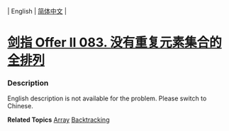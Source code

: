 | English | [简体中文](README.md) |

# [剑指 Offer II 083. 没有重复元素集合的全排列](https://leetcode.cn/problems/VvJkup)
 ### Description
<p>English description is not available for the problem. Please switch to Chinese.</p>

**Related Topics**  [Array](https://leetcode.cn/tag/array) [Backtracking](https://leetcode.cn/tag/backtracking) 